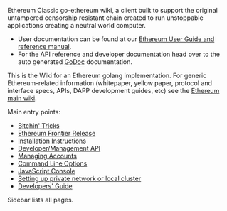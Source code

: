 Ethereum Classic go-ethereum wiki, a client built to support the original untampered censorship resistant chain created to run unstoppable applications creating a neutral world computer.

* User documentation can be found at our [Ethereum User Guide and reference manual](http://ethereum.gitbooks.io/frontier-guide/content/).
* For the API reference and developer documentation head over to the auto generated [GoDoc](https://godoc.org/github.com/ethereumproject/go-ethereum) documentation.

This is the Wiki for an Ethereum golang implementation. For generic Ethereum-related information (whitepaper, yellow paper, protocol and interface specs, APIs, DAPP development guides, etc) see the [Ethereum main wiki](https://github.com/ethereumproject/wiki/wiki). 

Main entry points:

* [Bitchin' Tricks](https://github.com/ethereumproject/go-ethereum/wiki/bitchin-tricks)
* [Ethereum Frontier Release](https://github.com/ethereumproject/go-ethereum/wiki/Frontier)
* [Installation Instructions](https://github.com/ethereumproject/go-ethereum/wiki/Building-Ethereum)
* [Developer/Management API](https://github.com/ethereumproject/go-ethereum/wiki/Management-APIs)
* [Managing Accounts](https://github.com/ethereumproject/go-ethereum/wiki/Managing-your-accounts)
* [Command Line Options](https://github.com/ethereumproject/go-ethereum/wiki/Command-Line-Options)
* [JavaScript Console](https://github.com/ethereumproject/go-ethereum/wiki/JavaScript-Console)
* [Setting up private network or local cluster](https://github.com/ethereumproject/go-ethereum/wiki/Setting-up-private-network-or-local-cluster)
* [Developers' Guide](https://github.com/ethereumproject/go-ethereum/wiki/Developers'-Guide)

Sidebar lists all pages.
